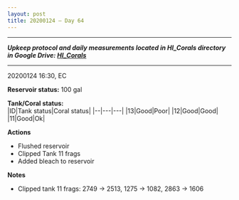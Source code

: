 ```yaml
---
layout: post
title: 20200124 – Day 64
---
```


---
***Upkeep protocol and daily measurements located in HI_Corals directory in Google Drive: [HI_Corals](https://drive.google.com/drive/u/1/folders/1Dxil5Lj1ynvuIuGDWx9_AyqkdplIcCZQ)***

---
20200124 16:30, EC

**Reservoir status:** 100 gal

**Tank/Coral status:**  
|ID|Tank status|Coral status|
|--|---|---|
|13|Good|Poor|
|12|Good|Good|
|11|Good|Ok|

**Actions**  
- Flushed reservoir
- Clipped Tank 11 frags
- Added bleach to reservoir

**Notes**
- Clipped tank 11 frags: 2749 -> 2513, 1275 -> 1082, 2863 -> 1606